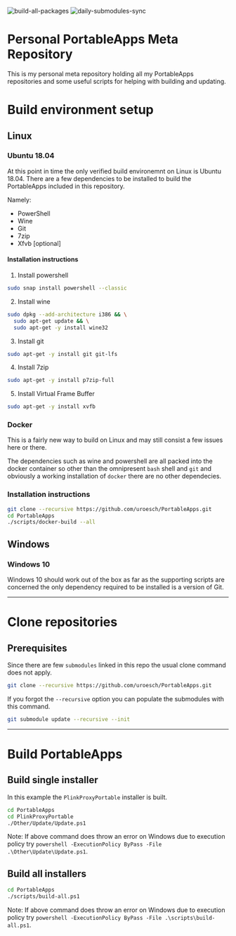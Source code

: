 ![build-all-packages](https://github.com/uroesch/PortableApps/workflows/build-all-packages/badge.svg)
![daily-submodules-sync](https://github.com/uroesch/PortableApps/workflows/daily-submodules-sync/badge.svg)

# Personal PortableApps Meta Repository
This is my personal meta repository holding all my PortableApps
repositories and some useful scripts for helping with building and 
updating.


# Build environment setup

## Linux

### Ubuntu 18.04

At this point in time the only verified build environemnt on Linux is
Ubuntu 18.04. There are a few dependencies to be installed to build
the PortableApps included in this repository.

Namely:
* PowerShell
* Wine
* Git
* 7zip
* Xfvb [optional]

#### Installation instructions

1. Install powershell
```bash
sudo snap install powershell --classic
```
2. Install wine
```bash
sudo dpkg --add-architecture i386 && \
  sudo apt-get update && \
  sudo apt-get -y install wine32
```
3. Install git
```bash
sudo apt-get -y install git git-lfs
```
4. Install 7zip
```bash
sudo apt-get -y install p7zip-full
```
5. Install Virtual Frame Buffer
```bash
sudo apt-get -y install xvfb
```

### Docker

This is a fairly new way to build on Linux and may still consist
a few issues here or there.

The dependencies such as wine and powershell are all packed into
the docker container so other than the omnipresent `bash` shell
and `git` and obviously a working installation of `docker` there
are no other dependecies.

### Installation instructions

```bash
git clone --recursive https://github.com/uroesch/PortableApps.git
cd PortableApps
./scripts/docker-build --all
```
## Windows

### Windows 10

Windows 10 should work out of the box as far as the supporting scripts
are concerned the only dependency required to be installed is a version
of Git.

---

# Clone repositories

## Prerequisites

Since there are few `submodules` linked in this repo the usual
clone command does not apply.

```bash
git clone --recursive https://github.com/uroesch/PortableApps.git
```

If you forgot the `--recursive` option you can populate the
submodules with this command.

```bash
git submodule update --recursive --init
```

---

# Build PortableApps

## Build single installer

In this example the `PlinkProxyPortable` installer is built.

```bash
cd PortableApps
cd PlinkProxyPortable
./Other/Update/Update.ps1
```

Note: If above command does throw an error on Windows due to execution policy try
  `powershell -ExecutionPolicy ByPass -File .\Other\Update\Update.ps1`.

## Build all installers

```bash
cd PortableApps
./scripts/build-all.ps1
```

Note: If above command does throw an error on Windows due to execution policy try
  `powershell -ExecutionPolicy ByPass -File .\scripts\build-all.ps1`.
